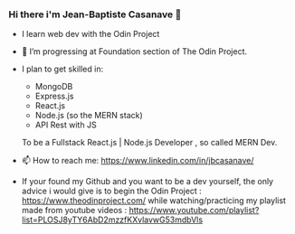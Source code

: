 ### Hi there i'm Jean-Baptiste Casanave 👋

- I learn web dev with the Odin Project
- 🌱 I’m progressing at Foundation section of The Odin Project. 
- I plan to get skilled in:
  - MongoDB
  - Express.js
  - React.js
  - Node.js (so the MERN stack)
  - API Rest with JS
  
  To be a Fullstack React.js | Node.js Developer , so called MERN Dev.
  
- 📫 How to reach me: https://www.linkedin.com/in/jbcasanave/

- If your found my Github and you want to be a dev yourself, the only advice i would give is to begin the Odin Project : https://www.theodinproject.com/
  while watching/practicing my playlist made from youtube videos : https://www.youtube.com/playlist?list=PLOSJ8yTY6AbD2mzzfKXvlavwG53mdbVls

